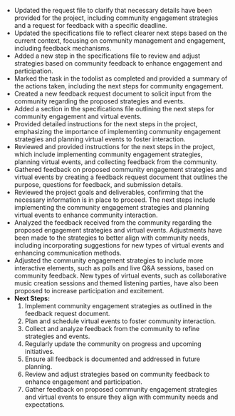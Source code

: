 - Updated the request file to clarify that necessary details have been provided for the project, including community engagement strategies and a request for feedback with a specific deadline.
- Updated the specifications file to reflect clearer next steps based on the current context, focusing on community management and engagement, including feedback mechanisms.
- Added a new step in the specifications file to review and adjust strategies based on community feedback to enhance engagement and participation.
- Marked the task in the todolist as completed and provided a summary of the actions taken, including the next steps for community engagement.
- Created a new feedback request document to solicit input from the community regarding the proposed strategies and events.
- Added a section in the specifications file outlining the next steps for community engagement and virtual events.
- Provided detailed instructions for the next steps in the project, emphasizing the importance of implementing community engagement strategies and planning virtual events to foster interaction.
- Reviewed and provided instructions for the next steps in the project, which include implementing community engagement strategies, planning virtual events, and collecting feedback from the community.
- Gathered feedback on proposed community engagement strategies and virtual events by creating a feedback request document that outlines the purpose, questions for feedback, and submission details.
- Reviewed the project goals and deliverables, confirming that the necessary information is in place to proceed. The next steps include implementing the community engagement strategies and planning virtual events to enhance community interaction.
- Analyzed the feedback received from the community regarding the proposed engagement strategies and virtual events. Adjustments have been made to the strategies to better align with community needs, including incorporating suggestions for new types of virtual events and enhancing communication methods.
- Adjusted the community engagement strategies to include more interactive elements, such as polls and live Q&A sessions, based on community feedback. New types of virtual events, such as collaborative music creation sessions and themed listening parties, have also been proposed to increase participation and excitement.
- **Next Steps:**
  1. Implement community engagement strategies as outlined in the feedback request document.
  2. Plan and schedule virtual events to foster community interaction.
  3. Collect and analyze feedback from the community to refine strategies and events.
  4. Regularly update the community on progress and upcoming initiatives.
  5. Ensure all feedback is documented and addressed in future planning.
  6. Review and adjust strategies based on community feedback to enhance engagement and participation.
  7. Gather feedback on proposed community engagement strategies and virtual events to ensure they align with community needs and expectations.
